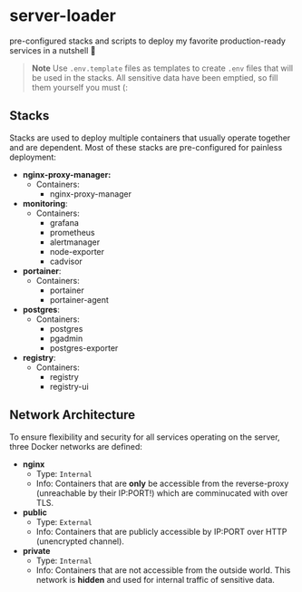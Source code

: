 # server-loader
pre-configured stacks and scripts to deploy my favorite production-ready services in a nutshell 🐳
> **Note**
> Use `.env.template` files as templates to create `.env` files that will be used in the stacks. All sensitive data have been emptied, so fill them yourself you must (:

## Stacks
Stacks are used to deploy multiple containers that usually operate together and are dependent. Most of these stacks are pre-configured for painless deployment:
- **nginx-proxy-manager:**
  - Containers:
    - nginx-proxy-manager
- **monitoring**:
  - Containers:
    - grafana
    - prometheus
    - alertmanager
    - node-exporter
    - cadvisor
- **portainer**:
  - Containers:
    - portainer
    - portainer-agent
- **postgres**:
  - Containers:
    - postgres
    - pgadmin
    - postgres-exporter
- **registry**:
  - Containers:
    - registry
    - registry-ui

## Network Architecture
To ensure flexibility and security for all services operating on the server, three Docker networks are defined:
- **nginx**
  - Type: `Internal`
  - Info: Containers that are **only** be accessible from the reverse-proxy (unreachable by their IP:PORT!) which are comminucated with over TLS.
- **public**
  - Type: `External`
  - Info: Containers that are publicly accessible by IP:PORT over HTTP (unencrypted channel).
- **private**
  - Type: `Internal`
  - Info: Containers that are not accessible from the outside world. This network is **hidden** and used for internal traffic of sensitive data.
